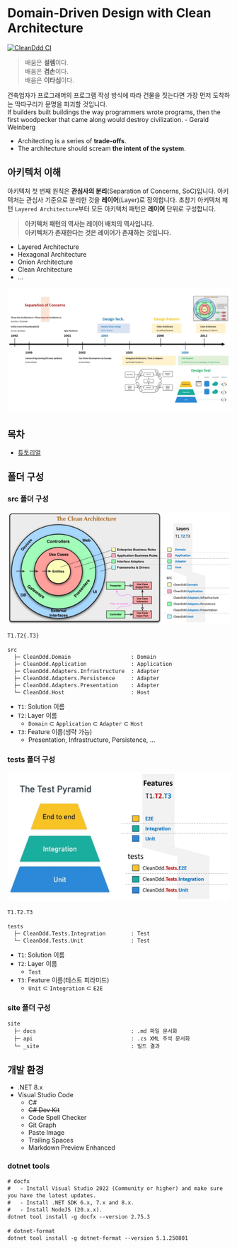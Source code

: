 # Domain-Driven Design with Clean Architecture
[![CleanDdd CI](https://github.com/hhko/CleanDdd/actions/workflows/dotnet-ci.yml/badge.svg)](https://github.com/hhko/CleanDdd/actions/workflows/dotnet-ci.yml)

> 배움은 **설렘**이다.  
> 배움은 **겸손**이다.  
> 배움은 **이타심**이다.

건축업자가 프로그래머의 프로그램 작성 방식에 따라 건물을 짓는다면 가장 먼저 도착하는 딱따구리가 문명을 파괴할 것입니다.  
If builders built buildings the way programmers wrote programs, then the first woodpecker that came along would destroy civilization. - Gerald Weinberg
- Architecting is a series of **trade-offs**.
- The architecture should scream **the intent of the system**.

## 아키텍처 이해
아키텍처 첫 번째 원칙은 **관심사의 분리**(Separation of Concerns, SoC)입니다. 아키텍처는 관심사 기준으로 분리한 것을 **레이어**(Layer)로 정의합니다. 초창기 아키텍처 패턴 `Layered Architecture`부터 모든 아키텍처 패턴은 **레이어** 단위로 구성합니다.
> **아키텍처 패턴의 역사는 레이어 배치의 역사입니다.**  
> **아키텍처가 존재한다는 것은 레이어가 존재하는 것입니다.**

- Layered Architecture
- Hexagonal Architecture
- Onion Architecture
- Clean Architecture
- ...

![ArchitecturePatternHistory](./.images/2024-03-16-00-11-20.png)

## 목차
- [튜토리얼](./tutorials/)

## 폴더 구성
### src 폴더 구성
![](./.images/2024-03-10-15-06-17.png)

```
T1.T2{.T3}

src
  ├─ CleanDdd.Domain                   : Domain
  ├─ CleanDdd.Application              : Application
  ├─ CleanDdd.Adapters.Infrastructure  : Adapter
  ├─ CleanDdd.Adapters.Persistence     : Adapter
  ├─ CleanDdd.Adapters.Presentation    : Adapter
  └─ CleanDdd.Host                     : Host
```
- `T1`: Solution 이름
- `T2`: Layer 이름
  - `Domain` ⊂ `Application` ⊂ `Adapter` ⊂ `Host`
- `T3`: Feature 이름(생략 가능)
  - Presentation, Infrastructure, Persistence, ...

### tests 폴더 구성
![](./.images/2024-03-10-15-25-32.png)

```
T1.T2.T3

tests
  ├─ CleanDdd.Tests.Integration        : Test
  └─ CleanDdd.Tests.Unit               : Test
```
- `T1`: Solution 이름
- `T2`: Layer 이름
  - `Test`
- `T3`: Feature 이름(테스트 피라미드)
  - `Unit` ⊂ `Integration` ⊂ `E2E`

### site 폴더 구성
```
site
  ├─ docs                              : .md 파일 문서화
  ├─ api                               : .cs XML 주석 문서화
  └─ _site                             : 빌드 결과
```



## 개발 환경
- .NET 8.x
- Visual Studio Code
  - C#
  - ~~C# Dev Kit~~
  - Code Spell Checker
  - Git Graph
  - Paste Image
  - Trailing Spaces
  - Markdown Preview Enhanced

### dotnet tools
```shell
# docfx
#   - Install Visual Studio 2022 (Community or higher) and make sure you have the latest updates.
#   - Install .NET SDK 6.x, 7.x and 8.x.
#   - Install NodeJS (20.x.x).
dotnet tool install -g docfx --version 2.75.3

# dotnet-format
dotnet tool install -g dotnet-format --version 5.1.250801
```
